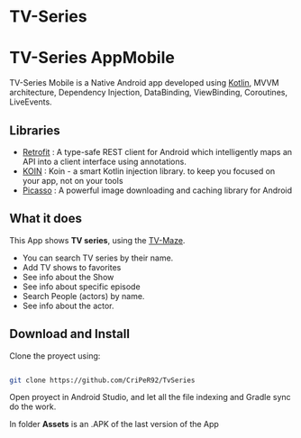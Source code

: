 # TV-Series
# TV-Series AppMobile

TV-Series Mobile is a Native Android app developed using [Kotlin](https://kotlinlang.org/), MVVM architecture, Dependency Injection, DataBinding, ViewBinding, Coroutines, LiveEvents.

## Libraries

-  [Retrofit](http://square.github.io/retrofit/) : A type-safe REST client for Android which intelligently maps an API into a client interface using annotations.
-  [KOIN](https://insert-koin.io/) : Koin - a smart Kotlin injection library. to keep you focused on your app, not on your tools
-  [Picasso](https://square.github.io/picasso/) : A powerful image downloading and caching library for Android

## What it does

This App shows **TV series**, using the [TV-Maze](https://www.tvmaze.com/api//).
- You can search TV series by their name.
- Add TV shows to favorites
- See info about the Show
- See info about specific episode 
- Search People (actors) by name.
- See info about the actor.

## Download and Install

Clone the proyect using:

  
```bash

git clone https://github.com/CriPeR92/TvSeries

```

Open proyect in Android Studio, and let all the file indexing and Gradle sync do the work.

In folder **Assets** is an .APK of the last version of the App

